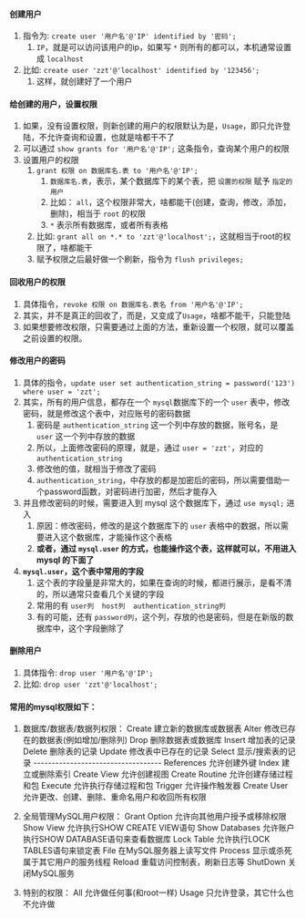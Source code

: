 


#### 创建用户
1. 指令为: `create user '用户名'@'IP' identified by '密码';`
   1. `IP`，就是可以访问该用户的ip，如果写 `*` 则所有的都可以，本机通常设置成 `localhost`
2. 比如: `create user 'zzt'@'localhost' identified by '123456';`
   1. 这样，就创建好了一个用户



#### 给创建的用户，设置权限
1. 如果，没有设置权限，则新创建的用户的权限默认为是，`Usage`，即只允许登陆，不允许查询和设置，也就是啥都干不了
2. 可以通过 `show grants for '用户名'@'IP';` 这条指令，查询某个用户的权限 
3. 设置用户的权限
   1. `grant 权限 on 数据库名.表 to '用户名'@'IP';`
      1. `数据库名.表`，表示，某个数据库下的某个表，把 `设置的权限` 赋予 `指定的用户`
      2. 比如： `all`，这个权限非常大，啥都能干(创建，查询，修改，添加，删除)，相当于 `root` 的权限
      3. `*` 表示所有数据库，或者所有表格
   2. 比如: `grant all on *.* to 'zzt'@'localhost';`，这就相当于root的权限了，啥都能干
   3. 赋予权限之后最好做一个刷新，指令为 `flush privileges;`



#### 回收用户的权限
1. 具体指令，`revoke 权限 on 数据库名.表名 from '用户名'@'IP';`
2. 其实，并不是真正的回收了，而是，又变成了`Usage`，啥都不能干，只能登陆
3. 如果想要修改权限，只需要通过上面的方法，重新设置一个权限，就可以覆盖之前设置的权限。



#### 修改用户的密码
1. 具体的指令，`update user set authentication_string = password('123') where user = 'zzt';`
2. 其实，所有的用户信息，都存在一个 `mysql`数据库下的一个 `user` 表中，修改密码，就是修改这个表中，对应账号的密码数据
   1. 密码是 `authentication_string` 这一个列中存放的数据，账号名，是 `user` 这一个列中存放的数据
   2. 所以，上面修改密码的原理，就是，通过 `user = 'zzt'`，对应的`authentication_string`
   3. 修改他的值，就相当于修改了密码
   4. `authentication_string`，中存放的都是加密后的密码，所以需要借助一个password函数，对密码进行加密，然后才能存入
3. 并且修改密码的时候，需要进入到 mysql 这个数据库下，通过 `use mysql;` 进入
   1. 原因：修改密码，修改的是这个数据库下的 `user` 表格中的数据，所以需要进入这个数据库，才能操作这个表格
   2. **或者，通过 `mysql.user` 的方式，也能操作这个表，这样就可以，不用进入 mysql 的下面了**
4. **`mysql.user`，这个表中常用的字段**
   1. 这个表的字段量是非常大的，如果在查询的时候，都进行展示，是看不清的，所以通常只查看几个关键的字段
   2. 常用的有 `user列  host列  authentication_string列`
   3. 有的可能，还有 `password列`，这个列，存放的也是密码，但是在新版的数据库中，这个字段删除了


#### 删除用户
1. 具体指令: `drop user '用户名'@'IP';`
2. 比如: `drop user 'zzt'@'localhost';`



#### 常用的mysql权限如下：
1. 数据库/数据表/数据列权限：
		Create		建立新的数据库或数据表
		Alter		修改已存在的数据表(例如增加/删除列)
		Drop		删除数据表或数据库
		Insert		增加表的记录
		Delete		删除表的记录
		Update		修改表中已存在的记录
		Select		显示/搜索表的记录
		-----------------------------------
		References	允许创建外键
		Index		建立或删除索引
		Create View	允许创建视图
		Create Routine	允许创建存储过程和包
		Execute		允许执行存储过程和包
		Trigger		允许操作触发器
		Create User	允许更改、创建、删除、重命名用户和收回所有权限


2. 全局管理MySQL用户权限：
		Grant Option	允许向其他用户授予或移除权限
		Show View	允许执行SHOW CREATE VIEW语句
		Show Databases	允许账户执行SHOW DATABASE语句来查看数据库
		Lock Table	允许执行LOCK TABLES语句来锁定表
		File		在MySQL服务器上读写文件
		Process		显示或杀死属于其它用户的服务线程
		Reload		重载访问控制表，刷新日志等
		ShutDown	关闭MySQL服务

        
3. 特别的权限：
		All		允许做任何事(和root一样)
		Usage		只允许登录，其它什么也不允许做






